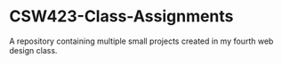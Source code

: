 # CSW423-Class-Assignments
 A repository containing multiple small projects created in my fourth web design class.
